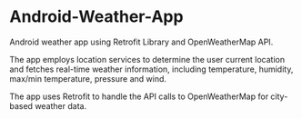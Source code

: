 # Android-Weather-App

Android weather app using Retrofit Library and OpenWeatherMap API.

The app employs location services to determine the user current location and fetches real-time weather information, including temperature, humidity, max/min temperature, pressure and wind. 

The app uses Retrofit to handle the API calls to OpenWeatherMap for city-based weather data.


